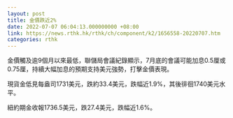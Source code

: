 ```yaml
---
layout: post
title: 金價跌近2%
date: 2022-07-07 06:04:13.000000000 +08:00
link: https://news.rthk.hk/rthk/ch/component/k2/1656558-20220707.htm
categories: rthk
---
```


金價觸及逾9個月以來最低，聯儲局會議紀錄顯示，7月底的會議可能加息0.5厘或0.75厘，持續大幅加息的預期支持美元強勢，打擊金價表現。

現貨金低見每盎司1731美元，跌約33.4美元，跌幅近1.9%，其後徘徊1740美元水平。

紐約期金收報1736.5美元，跌27.4美元，跌幅近1.6%。
